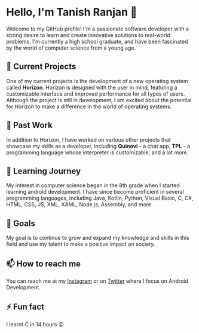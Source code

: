 # Hello, I'm Tanish Ranjan 👋
Welcome to my GitHub profile! I'm a passionate software developer with a strong desire to learn and create innovative solutions to real-world problems. I'm currently a high school graduate, and have been fascinated by the world of computer science from a young age.

## 🚀 Current Projects
One of my current projects is the development of a new operating system called **Horizon**. Horizon is designed with the user in mind, featuring a customizable interface and improved performance for all types of users. Although the project is still in development, I am excited about the potential for Horizon to make a difference in the world of operating systems.

## 💼 Past Work
In addition to Horizon, I have worked on various other projects that showcase my skills as a developer, including **Quinovi** - a chat app, **TPL** - a programming language whose interpreter is customizable, and a lot more.

## 🌱 Learning Journey
My interest in computer science began in the 8th grade when I started learning android development. I have since become proficient in several programming languages, including Java, Kotlin, Python, Visual Basic, C, C#, HTML, CSS, JS, XML, XAML, Node.js, Assembly, and more.

## 🎯 Goals
My goal is to continue to grow and expand my knowledge and skills in this field and use my talent to make a positive impact on society.

## 📫 How to reach me
You can reach me at my [Instagram](https://instagram.com/android.tanish_ranjan) or on [Twitter](https://twitter.com/tanish_ranjan_) where I focus on Android Development.

## ⚡ Fun fact
I learnt C in 14 hours 😮

